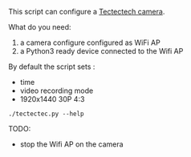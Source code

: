 This script can configure a [Tectectech camera](https://tectectec.com/product-category/camera-en/).

What do you need:

 1. a camera configure configured as WiFi AP
 2. a Python3 ready device connected to the Wifi AP

 By default the script sets :

 - time
 - video recording mode
 - 1920x1440 30P 4:3

``./tectectec.py --help``

TODO:

 - stop the Wifi AP on the camera

